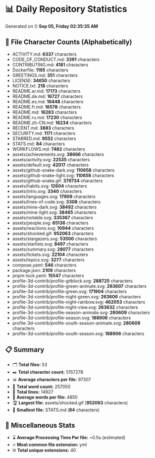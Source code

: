 # 📊 Daily Repository Statistics
Generated on ⏰ **Sep 05, Friday 02:35:35 AM**

## 📂 File Character Counts (Alphabetically)
- ACTIVITY.md: **6337** characters
- CODE_OF_CONDUCT.md: **3391** characters
- CONTRIBUTING.md: **4181** characters
- Dockerfile: **1195** characters
- GREETINGS.md: **351** characters
- LICENSE: **34650** characters
- NOTICE.txt: **218** characters
- README.ar.md: **17173** characters
- README.de.md: **16727** characters
- README.es.md: **16448** characters
- README.fr.md: **16578** characters
- README.md: **16283** characters
- README.ru.md: **17230** characters
- README.zh-CN.md: **16234** characters
- RECENT.md: **3883** characters
- SECURITY.md: **1171** characters
- STARRED.md: **9552** characters
- STATS.md: **84** characters
- WORKFLOWS.md: **7482** characters
- assets/achievements.svg: **38666** characters
- assets/activity.svg: **22535** characters
- assets/default.svg: **42017** characters
- assets/github-snake-dark.svg: **110658** characters
- assets/github-snake-light.svg: **110658** characters
- assets/github-snake.gif: **379734** characters
- assets/habits.svg: **12604** characters
- assets/intro.svg: **3340** characters
- assets/languages.svg: **17909** characters
- assets/lines-of-code.svg: **3308** characters
- assets/mine-dark.svg: **38492** characters
- assets/mine-light.svg: **38465** characters
- assets/notable.svg: **335367** characters
- assets/people.svg: **65136** characters
- assets/reactions.svg: **10944** characters
- assets/shocked.gif: **952063** characters
- assets/stargazers.svg: **53500** characters
- assets/starlists.svg: **8497** characters
- assets/summary.svg: **28077** characters
- assets/tickets.svg: **22104** characters
- assets/topics.svg: **3277** characters
- compose.yaml: **546** characters
- package.json: **2109** characters
- pnpm-lock.yaml: **15547** characters
- profile-3d-contrib/profile-gitblock.svg: **288725** characters
- profile-3d-contrib/profile-green-animate.svg: **263607** characters
- profile-3d-contrib/profile-green.svg: **171904** characters
- profile-3d-contrib/profile-night-green.svg: **263606** characters
- profile-3d-contrib/profile-night-rainbow.svg: **462053** characters
- profile-3d-contrib/profile-night-view.svg: **263632** characters
- profile-3d-contrib/profile-season-animate.svg: **280609** characters
- profile-3d-contrib/profile-season.svg: **188906** characters
- profile-3d-contrib/profile-south-season-animate.svg: **280609** characters
- profile-3d-contrib/profile-south-season.svg: **188906** characters

## 📋 Summary
- 🗂️ **Total files:** 53
- ✒️ **Total character count:** 5157278
- 📊 **Average characters per file:** 97307
- 📝 **Total word count:** 257050
- 🧾 **Total lines:** 14927
- 📐 **Average words per file:** 4850
- 🏆 **Largest file:** assets/shocked.gif (**952063** characters)
- 🥉 **Smallest file:** STATS.md (**84** characters)

## 🌟 Miscellaneous Stats
- ⌛ **Average Processing Time Per file:** ~0.5s (estimated)
- 🔥 **Most common file extension:** yml
- 🌐 **Total unique extensions:** 40
